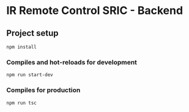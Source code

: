 # IR Remote Control SRIC - Backend

## Project setup
```
npm install
```

### Compiles and hot-reloads for development
```
npm run start-dev
```

### Compiles for production
```
npm run tsc
```
